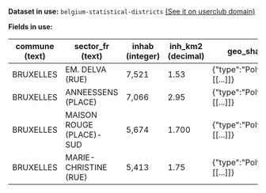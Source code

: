 **Dataset in use:** `belgium-statistical-districts` [(See it on userclub domain)](https://userclub.opendatasoft.com/explore/dataset/belgium-statistical-districts/table/)

**Fields in use:** 

| commune (text) | sector_fr (text) | inhab (integer) | inh_km2 (decimal) | geo_shape (geo_shape) |
|---|---|---|---|---|
|BRUXELLES|EM. DELVA (RUE)|7,521|1.53|{"type":"Polygon","coordinates":[[...]]}|
|BRUXELLES|ANNEESSENS (PLACE) |7,066|2.95|{"type":"Polygon","coordinates":[[...]]}|
|BRUXELLES|MAISON ROUGE (PLACE)-SUD|5,674|1.700|{"type":"Polygon","coordinates":[[...]]}|
|BRUXELLES|MARIE-CHRISTINE (RUE)|5,413|1.75|{"type":"Polygon","coordinates":[[...]]}|